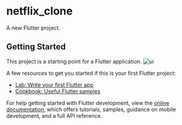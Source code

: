 # netflix_clone

A new Flutter project.

## Getting Started

This project is a starting point for a Flutter application.
![ui](https://github.com/thegreatcode1/NetflixClone/assets/121535933/75946454-387d-4ce8-acc4-928a567683a9)

A few resources to get you started if this is your first Flutter project:

- [Lab: Write your first Flutter app](https://docs.flutter.dev/get-started/codelab)
- [Cookbook: Useful Flutter samples](https://docs.flutter.dev/cookbook)

For help getting started with Flutter development, view the
[online documentation](https://docs.flutter.dev/), which offers tutorials,
samples, guidance on mobile development, and a full API reference.
